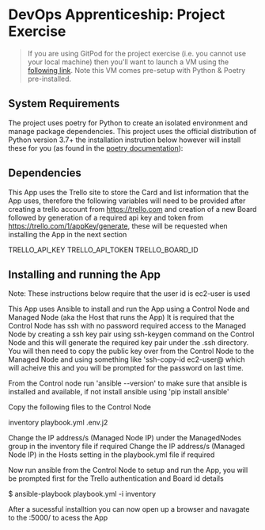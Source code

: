 # DevOps Apprenticeship: Project Exercise

> If you are using GitPod for the project exercise (i.e. you cannot use your local machine) then you'll want to launch a VM using the [following link](https://gitpod.io/#https://github.com/CorndelWithSoftwire/DevOps-Course-Starter). Note this VM comes pre-setup with Python & Poetry pre-installed.

## System Requirements

The project uses poetry for Python to create an isolated environment and manage package dependencies. This project uses the official distribution of Python version 3.7+ the installation instrution below however will install these for you
(as found in the [poetry documentation](https://python-poetry.org/docs/#system-requirements)):

## Dependencies

This App uses the Trello site to store the Card and list information that the App uses, therefore the following variables will need to be provided after creating a trello account from https://trello.com and creation of a new Board followed by generation of a required api key and token from https://trello.com/1/appKey/generate, these will be requested when installing the App in the next section

TRELLO_API_KEY
TRELLO_API_TOKEN
TRELLO_BOARD_ID

## Installing and running the App

Note: These instructions below require that the user id is ec2-user is used

This App uses Ansible to install and run the App using a Control Node and Managed Node (aka the Host that runs the App)
It is required that the Control Node has ssh with no password required access to the Managed Node by creating a ssh key
pair using ssh-keygen command on the Control Node and this will generate the required key pair under the .ssh directory.  You will then need to copy the public key over from the Control Node to the Managed Node and using something like 'ssh-copy-id ec2-user@<ip address of then Managed Node> which will acheive this and you will be prompted for the password on last time.

From the Control node run 'ansible --version' to make sure that ansible is installed and available, if not install ansible using 'pip install ansible'

Copy the following files to the Control Node

inventory
playbook.yml
.env.j2

Change the IP address/s (Managed Node IP) under the ManagedNodes group in the inventory file if required
Change the IP address/s (Managed Node IP) in the Hosts setting in the playbook.yml file if required

Now run ansible from the Control Node to setup and run the App, you will be prompted first for the Trello authentication and Board id details

$ ansible-playbook playbook.yml -i inventory

After a sucessful installtion you can now open up a browser and navagate to the <Managed Node IP>:5000/ to acess the App
